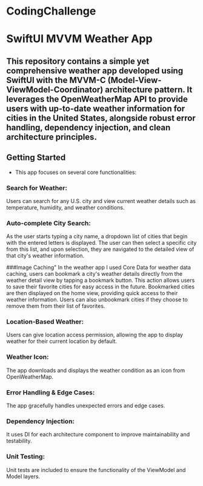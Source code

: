 # CodingChallenge
# SwiftUI MVVM Weather App


## This repository contains a simple yet comprehensive weather app developed using SwiftUI with the MVVM-C (Model-View-ViewModel-Coordinator) architecture pattern. It leverages the OpenWeatherMap API to provide users with up-to-date weather information for cities in the United States, alongside robust error handling, dependency injection, and clean architecture principles.

## Getting Started

- This app focuses on several core functionalities:

### Search for Weather: 
Users can search for any U.S. city and view current weather details such as temperature, humidity, and weather conditions.

### Auto-complete City Search:
As the user starts typing a city name, a dropdown list of cities that begin with the entered letters is displayed. The user can then select a specific city from this list, and upon selection, they are navigated to the detailed view of that city's weather information.

 ###Image Caching"
 In the weather app I used Core Data for weather data caching, users can bookmark a city's weather details directly from the weather detail view by tapping a bookmark button. This action allows users to save their favorite cities for easy access in the future. Bookmarked cities are then displayed on the home view, providing quick access to their weather information. Users can also unbookmark cities if they choose to remove them from their list of favorites.
 
### Location-Based Weather:
 Users can give location access permission, allowing the app to display weather for their current location by default.
 
### Weather Icon:
 The app downloads and displays the weather condition as an icon from OpenWeatherMap.
 
### Error Handling & Edge Cases:
 The app gracefully handles unexpected errors and edge cases.
 
### Dependency Injection: 
It uses DI for each architecture component to improve maintainability and testability.

### Unit Testing:
 Unit tests are included to ensure the functionality of the ViewModel and Model layers.    

